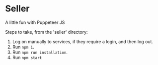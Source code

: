 # Seller
A little fun with Puppeteer JS

Steps to take, from the 'seller' directory:
1. Log on manually to services, if they require a login, and then log out.
1. Run `npm i`.
1. Run `npm run installation`.
1. Run `npm start`
